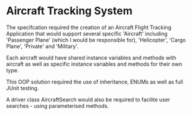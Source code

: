 <h1>Aircraft Tracking System</h1>

<p>The specifcation required the creation of an Aircraft Flight Tracking Application that would support several specific 'Aircraft' including 'Passenger Plane' (which I would be responsible for), 'Helicopter', 'Cargo Plane', 'Private' and 'Military'.</p>

<p>Each aircraft would have shared instance variables and methods with aircraft as well as specific instance variables and methods for their own type.</p>

<p>This OOP solution required the use of inheritance, ENUMs as well as full JUnit testing.</p>

<p>A driver class AircraftSearch would also be required to facilite user searches - using parameterised methods.</p>
